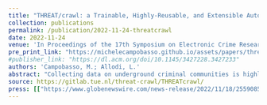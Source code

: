 ```yaml
---
title: "THREAT/crawl: a Trainable, Highly-Reusable, and Extensible Automated Method and Tool to Crawl Criminal Underground Forums"
collection: publications
permalink: /publication/2022-11-24-threatcrawl
date: 2022-11-24
venue: 'In Proceedings of the 17th Symposium on Electronic Crime Research (APWG eCrime 2022)'
pre_print_link: "https://michelecampobasso.github.io/assets/papers/threatcrawl.pdf"
#publisher_link: "https://dl.acm.org/doi/10.1145/3427228.3427233"
authors: 'Campobasso, M.; Allodi, L.'
abstract: "Collecting data on underground criminal communities is highly valuable both for security research and security operations. Unfortunately these communities live within a constellation of diverse online forums that are difficult to infiltrate, may adopt crawling monitoring countermeasures, and require the development of ad-hoc scrapers for each different community, making the endeavour increasingly technically challenging, and potentially expensive. To address this problem we propose THREAT/crawl, a method and prototype tool for a highly reusable crawler that can learn a wide range of (arbitrary) forum structures, can remain under-the-radar during the crawling activity and can be extended and configured at the user will. We showcase THREAT/crawl capabilities and provide prime evaluation of our prototype against a range of active, live, underground communities."
source: https://gitlab.tue.nl/threat-crawl/THREATcrawl/
press: [["https://www.globenewswire.com/news-release/2022/11/18/2559085/0/en/APWG-Announces-Papers-Accepted-for-the-2022-Annual-Symposium-on-Electronic-Crime-Research-Messages-From-the-Edge-of-the-Cybercrime-Experience.html", "en", "APWG Announces Papers Accepted for the 2022 Annual Symposium on Electronic Crime Research — Messages From the Edge of the Cybercrime Experience"]]
---
```

